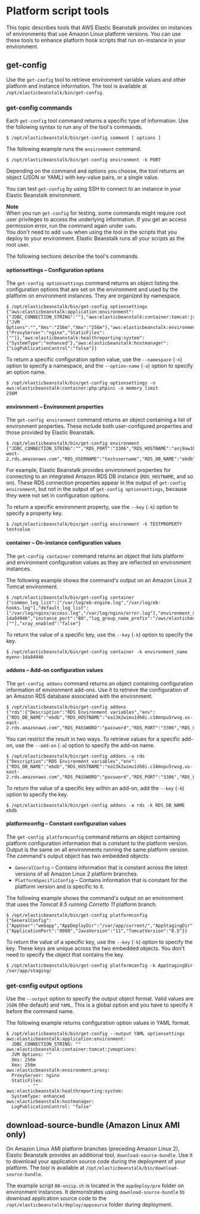 # Platform script tools<a name="custom-platforms-scripts"></a>

This topic describes tools that AWS Elastic Beanstalk provides on instances of environments that use Amazon Linux platform versions\. You can use these tools to enhance platform hook scripts that run on\-instance in your environment\.

## get\-config<a name="custom-platforms-scripts.get-config"></a>

Use the `get-config` tool to retrieve environment variable values and other platform and instance information\. The tool is available at `/opt/elasticbeanstalk/bin/get-config`\.

### get\-config commands<a name="custom-platforms-scripts.get-config.commands"></a>

Each `get-config` tool command returns a specific type of information\. Use the following syntax to run any of the tool's commands\.

```
$ /opt/elasticbeanstalk/bin/get-config command [ options ]
```

The following example runs the `environment` command\.

```
$ /opt/elasticbeanstalk/bin/get-config environment -k PORT
```

Depending on the command and options you choose, the tool returns an object \(JSON or YAML\) with key\-value pairs, or a single value\.

You can test `get-config` by using SSH to connect to an instance in your Elastic Beanstalk environment\.

**Note**  
When you run `get-config` for testing, some commands might require root user privileges to access the underlying information\. If you get an access permission error, run the command again under `sudo`\.  
You don't need to add `sudo` when using the tool in the scripts that you deploy to your environment\. Elastic Beanstalk runs all your scripts as the root user\.

The following sections describe the tool's commands\.

#### optionsettings – Configuration options<a name="custom-platforms-scripts.get-config.commands.optionsettings"></a>

The `get-config optionsettings` command returns an object listing the configuration options that are set on the environment and used by the platform on environment instances\. They are organized by namespace\.

```
$ /opt/elasticbeanstalk/bin/get-config optionsettings
{"aws:elasticbeanstalk:application:environment":{"JDBC_CONNECTION_STRING":""},"aws:elasticbeanstalk:container:tomcat:jvmoptions":{"JVM Options":"","Xms":"256m","Xmx":"256m"},"aws:elasticbeanstalk:environment:proxy":{"ProxyServer":"nginx","StaticFiles":[""]},"aws:elasticbeanstalk:healthreporting:system":{"SystemType":"enhanced"},"aws:elasticbeanstalk:hostmanager":{"LogPublicationControl":"false"}}
```

To return a specific configuration option value, use the `--namespace` \(`-n`\) option to specify a namespace, and the `--option-name` \(`-o`\) option to specify an option name\.

```
$ /opt/elasticbeanstalk/bin/get-config optionsettings -n aws:elasticbeanstalk:container:php:phpini -o memory_limit
256M
```

#### environment – Environment properties<a name="custom-platforms-scripts.get-config.commands.environment"></a>

The `get-config environment` command returns an object containing a list of environment properties\. These include both user\-configured properties and those provided by Elastic Beanstalk\.

```
$ /opt/elasticbeanstalk/bin/get-config environment
{"JDBC_CONNECTION_STRING":"","RDS_PORT":"3306","RDS_HOSTNAME":"anj9aw1b0tbj6b.cijbpanmxz5u.us-west-2.rds.amazonaws.com","RDS_USERNAME":"testusername","RDS_DB_NAME":"ebdb","RDS_PASSWORD":"testpassword1923851"}
```

For example, Elastic Beanstalk provides environment properties for connecting to an integrated Amazon RDS DB instance \(`RDS_HOSTNAME`, and so on\)\. These RDS connection properties appear in the output of `get-config environment`, but not in the output of `get-config optionsettings`, because they were not set in configuration options\.

To return a specific environment property, use the `--key` \(`-k`\) option to specify a property key\.

```
$ /opt/elasticbeanstalk/bin/get-config environment -k TESTPROPERTY
testvalue
```

#### container – On\-instance configuration values<a name="custom-platforms-scripts.get-config.commands.container"></a>

The `get-config container` command returns an object that lists platform and environment configuration values as they are reflected on environment instances\. 

The following example shows the command's output on an Amazon Linux 2 Tomcat environment\.

```
$ /opt/elasticbeanstalk/bin/get-config container
{"common_log_list":["/var/log/eb-engine.log","/var/log/eb-hooks.log"],"default_log_list":["/var/log/nginx/access.log","/var/log/nginx/error.log"],"environment_name":"myenv-1da84946","instance_port":"80","log_group_name_prefix":"/aws/elasticbeanstalk","proxy_server":"nginx","static_files":[""],"xray_enabled":"false"}
```

To return the value of a specific key, use the `--key` \(`-k`\) option to specify the key\.

```
$ /opt/elasticbeanstalk/bin/get-config container -k environment_name
myenv-1da84946
```

#### addons – Add\-on configuration values<a name="custom-platforms-scripts.get-config.commands.addons"></a>

The `get-config addons` command returns an object containing configuration information of environment add\-ons\. Use it to retrieve the configuration of an Amazon RDS database associated with the environment\.

```
$ /opt/elasticbeanstalk/bin/get-config addons
{"rds":{"Description":"RDS Environment variables","env":{"RDS_DB_NAME":"ebdb","RDS_HOSTNAME":"ea13k2wimu1dh8i.c18mnpu5rwvg.us-east-2.rds.amazonaws.com","RDS_PASSWORD":"password","RDS_PORT":"3306","RDS_USERNAME":"user"}}}
```

You can restrict the result in two ways\. To retrieve values for a specific add\-on, use the `--add-on` \(`-a`\) option to specify the add\-on name\.

```
$ /opt/elasticbeanstalk/bin/get-config addons -a rds
{"Description":"RDS Environment variables","env":{"RDS_DB_NAME":"ebdb","RDS_HOSTNAME":"ea13k2wimu1dh8i.c18mnpu5rwvg.us-east-2.rds.amazonaws.com","RDS_PASSWORD":"password","RDS_PORT":"3306","RDS_USERNAME":"user"}}
```

To return the value of a specific key within an add\-on, add the `--key` \(`-k`\) option to specify the key\.

```
$ /opt/elasticbeanstalk/bin/get-config addons -a rds -k RDS_DB_NAME
ebdb
```

#### platformconfig – Constant configuration values<a name="custom-platforms-scripts.get-config.commands.platformconfig"></a>

The `get-config platformconfig` command returns an object containing platform configuration information that is constant to the platform version\. Output is the same on all environments running the same platform version\. The command's output object has two embedded objects:
+ `GeneralConfig` – Contains information that is constant across the latest versions of all Amazon Linux 2 platform branches\.
+ `PlatformSpecificConfig` – Contains information that is constant for the platform version and is specific to it\.

The following example shows the command's output on an environment that uses the *Tomcat 8\.5 running Corretto 11* platform branch\.

```
$ /opt/elasticbeanstalk/bin/get-config platformconfig
{"GeneralConfig":{"AppUser":"webapp","AppDeployDir":"/var/app/current/","AppStagingDir":"/var/app/staging/","ProxyServer":"nginx","DefaultInstancePort":"80"},"PlatformSpecificConfig":{"ApplicationPort":"8080","JavaVersion":"11","TomcatVersion":"8.5"}}
```

To return the value of a specific key, use the `--key` \(`-k`\) option to specify the key\. These keys are unique across the two embedded objects\. You don't need to specify the object that contains the key\.

```
$ /opt/elasticbeanstalk/bin/get-config platformconfig -k AppStagingDir
/var/app/staging/
```

### get\-config output options<a name="custom-platforms-scripts.get-config.global"></a>

Use the `--output` option to specify the output object format\. Valid values are `JSON` \(the default\) and `YAML`\. This is a global option and you have to specify it before the command name\.

The following example returns configuration option values in YAML format\.

```
$ /opt/elasticbeanstalk/bin/get-config --output YAML optionsettings
aws:elasticbeanstalk:application:environment:
  JDBC_CONNECTION_STRING: ""
aws:elasticbeanstalk:container:tomcat:jvmoptions:
  JVM Options: ""
  Xms: 256m
  Xmx: 256m
aws:elasticbeanstalk:environment:proxy:
  ProxyServer: nginx
  StaticFiles:
        - ""
aws:elasticbeanstalk:healthreporting:system:
  SystemType: enhanced
aws:elasticbeanstalk:hostmanager:
  LogPublicationControl: "false"
```

## download\-source\-bundle \(Amazon Linux AMI only\)<a name="custom-platforms-scripts.download"></a>

On Amazon Linux AMI platform branches \(preceding Amazon Linux 2\), Elastic Beanstalk provides an additional tool, `download-source-bundle`\. Use it to download your application source code during the deployment of your platform\. The tool is available at `/opt/elasticbeanstalk/bin/download-source-bundle`\.

The example script `00-unzip.sh` is located in the `appdeploy/pre` folder on environment instances\. It demonstrates using `download-source-bundle` to download application source code to the `/opt/elasticbeanstalk/deploy/appsource` folder during deployment\.